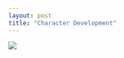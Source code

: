 ```yaml
---
layout: post
title: "Character Development"
---
```

<img id="img" src=" {{ site.baseurl}}/images/55-03-13-22-Character-Development.png"/>